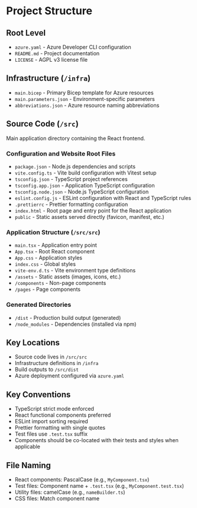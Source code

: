 # Project Structure

## Root Level

- `azure.yaml` - Azure Developer CLI configuration
- `README.md` - Project documentation
- `LICENSE` - AGPL v3 license file

## Infrastructure (`/infra`)

- `main.bicep` - Primary Bicep template for Azure resources
- `main.parameters.json` - Environment-specific parameters
- `abbreviations.json` - Azure resource naming abbreviations

## Source Code (`/src`)

Main application directory containing the React frontend.

### Configuration and Website Root Files

- `package.json` - Node.js dependencies and scripts
- `vite.config.ts` - Vite build configuration with Vitest setup
- `tsconfig.json` - TypeScript project references
- `tsconfig.app.json` - Application TypeScript configuration
- `tsconfig.node.json` - Node.js TypeScript configuration
- `eslint.config.js` - ESLint configuration with React and TypeScript rules
- `.prettierrc` - Prettier formatting configuration
- `index.html` - Root page and entry point for the React application
- `public` - Static assets served directly (favicon, manifest, etc.)

### Application Structure (`/src/src`)

- `main.tsx` - Application entry point
- `App.tsx` - Root React component
- `App.css` - Application styles
- `index.css` - Global styles
- `vite-env.d.ts` - Vite environment type definitions
- `/assets` - Static assets (images, icons, etc.)
- `/components` - Non-page components
- `/pages` - Page components

### Generated Directories

- `/dist` - Production build output (generated)
- `/node_modules` - Dependencies (installed via npm)

## Key Locations

- Source code lives in `/src/src`
- Infrastructure definitions in `/infra`
- Build outputs to `/src/dist`
- Azure deployment configured via `azure.yaml`

## Key Conventions

- TypeScript strict mode enforced
- React functional components preferred
- ESLint import sorting required
- Prettier formatting with single quotes
- Test files use `.test.tsx` suffix
- Components should be co-located with their tests and styles when applicable

## File Naming

- React components: PascalCase (e.g., `MyComponent.tsx`)
- Test files: Component name + `.test.tsx` (e.g., `MyComponent.test.tsx`)
- Utility files: camelCase (e.g., `nameBuilder.ts`)
- CSS files: Match component name
